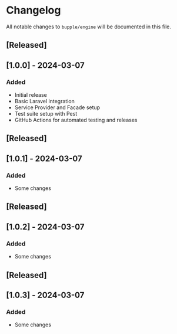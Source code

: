 # Changelog

All notable changes to `bupple/engine` will be documented in this file.

## [Released]

## [1.0.0] - 2024-03-07

### Added
- Initial release
- Basic Laravel integration
- Service Provider and Facade setup
- Test suite setup with Pest
- GitHub Actions for automated testing and releases 

## [Released]

## [1.0.1] - 2024-03-07

### Added
- Some changes

## [Released]

## [1.0.2] - 2024-03-07

### Added
- Some changes

## [Released]

## [1.0.3] - 2024-03-07

### Added
- Some changes